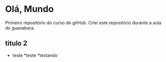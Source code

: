 # Olá, Mundo
 Primeiro repositório do curso de gitHub.
 Criei este repositório durante a aula do guanabara.
## titulo 2

* teste
*teste
*testando
